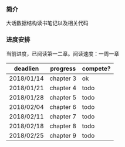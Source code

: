 ### 简介

大话数据结构读书笔记以及相关代码

### 进度安排

当前进度，已阅读第一二章。阅读速度：一周一章

| deadlien  | progress  |  compete? |
|---|---|---|
| 2018/01/14  |  chapter 3 |  ok  |
| 2018/01/21  |  chapter 4 |  todo  |
| 2018/01/28  |  chapter 5 |  todo  |
| 2018/02/04  |  chapter 6 |  todo  |
| 2018/02/11  |  chapter 7 |  todo  |
| 2018/02/18  |  chapter 8 |  todo  |
| 2018/02/25  |  chapter 9 |  todo  |